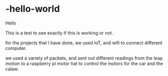 # -hello-world
Hello

This is a test to see exactly if this is working or not.

for the projects that I have done, we used IoT, and wifi to connect different computer. 

we used a variety of packets, and sent out different readings from the leap motion to a raspberry pi motor hat to control the motors for the car and the calaw.
